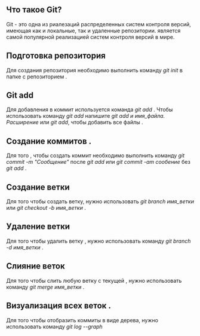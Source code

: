 ## Что такое Git?

Git - это одна из риалезаций распределенных систем контроля версий, имеющая как и локальные, так и удаленные репозитории. является самой популярной реализацией систем контроля версий в мире.

## Подготовка репозитория

Для создания репозитория необходимо выполнить команду *git init* в папке с репозиторием .
## Git add

Для добавления в коммит используется команда *git add* . Чтобы использовать команду *git add* напишите *git add и имя_файла. Расширение* или *git add*, чтобы добавить все файлы .

## Создание коммитов .

Для того , чтобы создать коммит необходимо выполнить команду *git commit -m "Сообщение"*  после *git add* или *git commit -am сообение* без *git add* .

## Создание ветки 

Для того чтобы создать ветку, нужно использовать *git branch имя_ветки* или *git checkout -b имя_ветки* .
## Удаление ветки 

Для того чтобы удалить ветку , нужно использовать команду *git branch -d имя_ветки* .

## Слияние веток

Для того чтобы слить любую ветку с текущей , нужно использовать команду *git merge имя_ветки* .
## Визуализация всех веток .

Для того чтобы отобразить коммиты в виде дерева, нужно использовать команду *git log --graph*